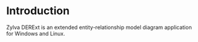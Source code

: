 # Introduction

Zylva DERExt is an extended entity-relationship model diagram application for Windows and Linux.
